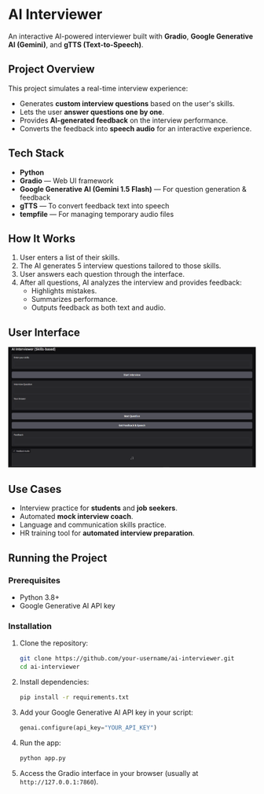 # AI Interviewer

An interactive AI-powered interviewer built with **Gradio**, **Google Generative AI (Gemini)**, and **gTTS (Text-to-Speech)**.

## Project Overview

This project simulates a real-time interview experience:

- Generates **custom interview questions** based on the user's skills.
- Lets the user **answer questions one by one**.
- Provides **AI-generated feedback** on the interview performance.
- Converts the feedback into **speech audio** for an interactive experience.

## Tech Stack

- **Python**
- **Gradio** — Web UI framework
- **Google Generative AI (Gemini 1.5 Flash)** — For question generation & feedback
- **gTTS** — To convert feedback text into speech
- **tempfile** — For managing temporary audio files

## How It Works

1. User enters a list of their skills.
2. The AI generates 5 interview questions tailored to those skills.
3. User answers each question through the interface.
4. After all questions, AI analyzes the interview and provides feedback:
    - Highlights mistakes.
    - Summarizes performance.
    - Outputs feedback as both text and audio.

## User Interface 

![alt text](image.png)

## Use Cases

- Interview practice for **students** and **job seekers**.
- Automated **mock interview coach**.
- Language and communication skills practice.
- HR training tool for **automated interview preparation**.


## Running the Project

### Prerequisites

- Python 3.8+
- Google Generative AI API key

### Installation

1. Clone the repository:
    ```bash
    git clone https://github.com/your-username/ai-interviewer.git
    cd ai-interviewer
    ```

2. Install dependencies:
    ```bash
    pip install -r requirements.txt
    ```

3. Add your Google Generative AI API key in your script:
    ```python
    genai.configure(api_key="YOUR_API_KEY")
    ```

4. Run the app:
    ```bash
    python app.py
    ```

5. Access the Gradio interface in your browser (usually at `http://127.0.0.1:7860`).
